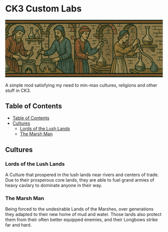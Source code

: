 # CK3 Custom Labs

![](assets/banner.png)

A simple mod satisfying my need to min-max cultures, religions and other stuff in CK3.

## Table of Contents

- [Table of Contents](#table-of-contents)
- [Cultures](#cultures)
  - [Lords of the Lush Lands](#lords-of-the-lush-lands)
  - [The Marsh Man](#the-marsh-man)

## Cultures

### Lords of the Lush Lands

A Culture that prospered in the lush lands near rivers and centers of trade.
Due to their prosperous core lands, they are able to fuel grand armies of heavy cavlary to dominate anyone in their way.

### The Marsh Man

Being forced to the undesirable Lands of the Marshes, over generations they adapted to their new home of mud and water.
Those lands also protect them from their often better equipped enemies, and their Longbows strike far and hard.
